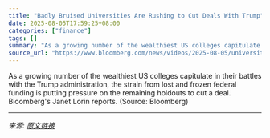 ```yaml
---
title: "Badly Bruised Universities Are Rushing to Cut Deals With Trump"
date: 2025-08-05T17:59:25+08:00
categories: ["finance"]
tags: []
summary: "As a growing number of the wealthiest US colleges capitulate in their battles with the Trump administration, the strain from lost and frozen federal funding is putting pressure on the remaining holdou"
source_url: "https://www.bloomberg.com/news/videos/2025-08-05/universities-are-rushing-to-cut-deals-with-trump-video"
---
```


As a growing number of the wealthiest US colleges capitulate in their battles with the Trump administration, the strain from lost and frozen federal funding is putting pressure on the remaining holdouts to cut a deal. Bloomberg's Janet Lorin reports. (Source: Bloomberg)

---

*来源: [原文链接](https://www.bloomberg.com/news/videos/2025-08-05/universities-are-rushing-to-cut-deals-with-trump-video)*
